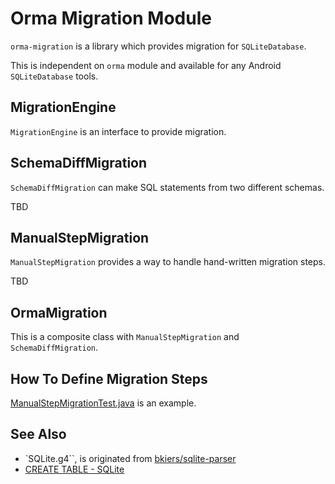 # Orma Migration Module

`orma-migration` is a library which provides migration for `SQLiteDatabase`.

This is independent on `orma` module and available for
any Android `SQLiteDatabase` tools.

## MigrationEngine

`MigrationEngine` is an interface to provide migration.

## SchemaDiffMigration

`SchemaDiffMigration` can make SQL statements from two different schemas.

TBD

## ManualStepMigration

``ManualStepMigration`` provides a way to handle hand-written migration steps.

TBD

## OrmaMigration

This is a composite class with `ManualStepMigration` and `SchemaDiffMigration`.

## How To Define Migration Steps

[ManualStepMigrationTest.java](src/test/java/com/github/gfx/android/orma/migration/test/ManualStepMigrationTest.java)
is an example.

## See Also

* `SQLite.g4``, is originated from [bkiers/sqlite-parser](https://github.com/bkiers/sqlite-parser)
* [CREATE TABLE - SQLite](https://www.sqlite.org/lang_createtable.html)

